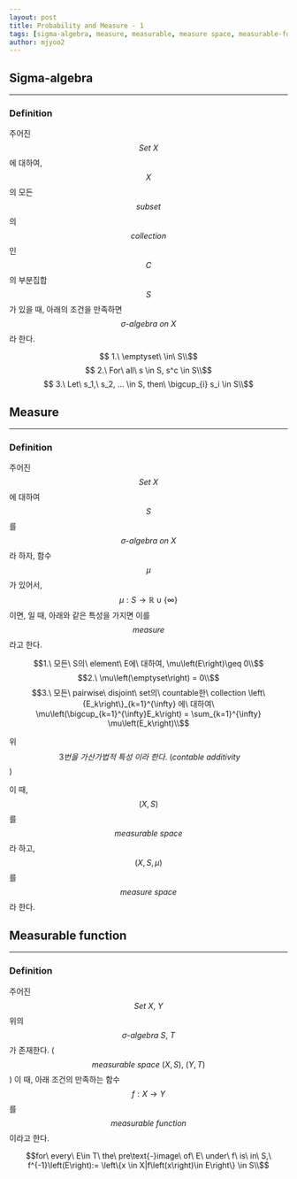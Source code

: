 ```yaml
---
layout: post
title: Probability and Measure - 1
tags: [sigma-algebra, measure, measurable, measure space, measurable-function]
author: mjyoo2
---
```


## Sigma-algebra
---
### Definition
주어진 $$Set\ X$$에 대하여, $$X$$의 모든 $$subset$$의 $$collection$$인 $$C$$의 부분집합 $$S$$가 있을 때, 아래의 조건을 만족하면 $$\sigma\text{-}algebra\ on\ X$$라 한다.

$$ 1.\ \emptyset\ \in\ S\\$$
$$ 2.\ For\ all\ s \in S, s^c \in S\\$$
$$ 3.\ Let\ s_1,\ s_2, ... \in S, then\ \bigcup_{i} s_i \in S\\$$

## Measure
---
### Definition
주어진 $$Set\ X$$에 대하여 $$S$$를 $$\sigma\text{-}algebra\ on\ X$$라 하자, 함수 $$\mu$$가 있어서, $$\mu : S \to \mathbb{R} \cup \left\{\infty\right\}$$이면, 일 때, 아래와 같은 특성을 가지면 이를 $$measure$$라고 한다.

$$1.\ 모든\ S의\ element\ E에\ 대하여, \mu\left(E\right)\geq 0\\$$
$$2.\ \mu\left(\emptyset\right) = 0\\$$
$$3.\ 모든\ pairwise\ disjoint\ set의\ countable한\ collection \left\{E_k\right\}_{k=1}^{\infty} 에\ 대하여\ \mu\left(\bigcup_{k=1}^{\infty}E_k\right) = \sum_{k=1}^{\infty} \mu\left(E_k\right)\\$$

위$$\ 3번을\ 가산가법적\ 특성\ 이라\ 한다.\ (contable\ additivity$$)

이 때, $$\left(X, S\right)$$ 를 $$measurable\ space$$라 하고, $$\left(X, S, \mu\right)$$ 를 $$measure\ space$$라 한다.

## Measurable function
---
### Definition
주어진 $$Set\ X,\ Y$$ 위의 $$\sigma\text{-}algebra\ S,\ T$$ 가 존재한다. ($$measurable\ space\ (X, S),\ (Y, T)$$) 이 때, 아래 조건의 만족하는 함수 $$f: X \to Y$$ 를 $$measurable\ function$$이라고 한다.

$$for\ every\ E\in T\ the\ pre\text{-}image\ of\ E\ under\ f\ is\ in\ S,\ f^{-1}\left(E\right):= \left\{x \in X|f\left(x\right)\in E\right\} \in S\\$$
